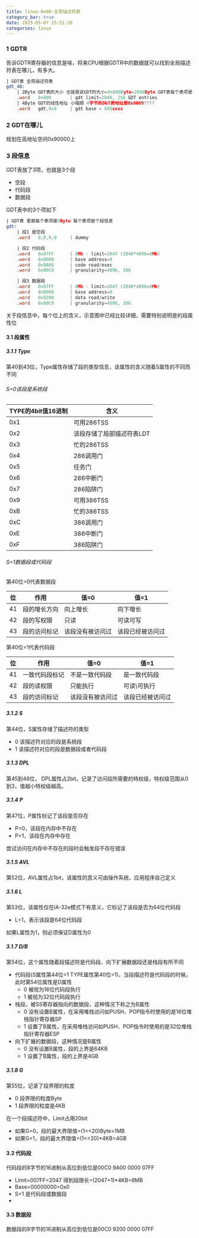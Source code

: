 ```yaml
---
title: linux-0x08-全局描述符表
category_bar: true
date: 2025-05-07 15:51:20
categories: linux
---
```


### 1 GDTR

告诉GDTR寄存器的信息是啥，将来CPU根据GDTR中的数据就可以找到全局描述符表在哪儿，有多大。

```asm
| GDT表 全局描述符表
gdt_48:
    | 2Byte GDT表的大小 也就是说GDT的大小=0x800Byte=2048Byte GDT表每个表项是8Byte 那么GDT表最多只有(2048/8)=256个段
	.word	0x800		| gdt limit=2048, 256 GDT entries
	| 4Byte GDT的线性地址 小端顺 4字节的DGT表地址是0x0009????
	.word	gdt,0x9		| gdt base = 0X9xxxx
```

### 2 GDT在哪儿

规划在高地址空间0x90000上

### 3 段信息

GDT表放了3项，也就是3个段

- 空段
- 代码段
- 数据段

GDT表中的3个项如下

```asm
| GDT表 里面每个表项是8Byte 每个表项是个段信息
gdt:
    | 段1 是空段
	.word	0,0,0,0		| dummy

    | 段2 代码段
	.word	0x07FF		| 8Mb - limit=2047 (2048*4096=8Mb)
	.word	0x0000		| base address=0
	.word	0x9A00		| code read/exec
	.word	0x00C0		| granularity=4096, 386

    | 段3 数据段
	.word	0x07FF		| 8Mb - limit=2047 (2048*4096=8Mb)
	.word	0x0000		| base address=0
	.word	0x9200		| data read/write
	.word	0x00C0		| granularity=4096, 386
```

关于段信息中，每个位上的含义，示意图中已经比较详细，需要特别说明是的段属性位

#### 3.1 段属性
##### 3.1.1 Type
第40到43位，Type属性存储了段的类型信息，该属性的含义随着S属性的不同而不同

###### S=0该段是系统段

| TYPE的4bit值16进制 | 含义                      |
| ------------------ | ------------------------- |
| 0x1                | 可用286TSS                |
| 0x2                | 该段存储了局部描述符表LDT |
| 0x3                | 忙的286TSS                |
| 0x4                | 286调用门                 |
| 0x5                | 任务门                    |
| 0x6                | 286中断门                 |
| 0x7                | 286陷阱门                 |
| 0x9                | 可用386TSS                |
| 0xB                | 忙的386TSS                |
| 0xC                | 386调用门                 |
| 0xE                | 386中断门                 |
| 0xF                | 386陷阱门                 |

###### S=1数据段或代码段

第40位=0代表数据段

| 位   | 作用         | 值=0             | 值=1             |
| ---- | ------------ | ---------------- | ---------------- |
| 41   | 段的增长方向 | 向上增长         | 向下增长         |
| 42   | 段的写权限   | 只读             | 可读可写         |
| 43   | 段的访问标记 | 该段没有被访问过 | 该段已经被访问过 |

第40位=1代表代码段

| 位   | 作用           | 值=0             | 值=1             |
| ---- | -------------- | ---------------- | ---------------- |
| 41   | 一致代码段标记 | 不是一致代码段   | 是一致代码段     |
| 42   | 段的读权限     | 只能执行         | 可读\可执行      |
| 43   | 段的访问标记   | 该段没有被访问过 | 该段已经被访问过 |

##### 3.1.2 S
第44位，S属性存储了描述符的类型

- 0 该描述符对应的段是系统段
- 1 该描述符对应的段是数据段或者代码段
##### 3.1.3 DPL

第45到46位， DPL属性占2bit，记录了访问段所需要的特权级，特权级范围从0到3，值越小特权级越高。

##### 3.1.4 P

第47位，P属性标记了该段是否存在

- P=0，该段在内存中不存在
- P=1，该段在内存中存在

尝试访问在内存中不存在的段时会触发段不存在错误

##### 3.1.5 AVL

第52位，AVL属性占1bit，该属性的意义可由操作系统、应用程序自己定义

##### 3.1.6 L

第53位，该属性仅在IA-32e模式下有意义，它标记了该段是否为64位代码段

- L=1，表示该段是64位代码段

如果L属性为1，则必须保证D属性为0

##### 3.1.7 D/B

第54位，这个属性随着段描述符是代码段、向下扩展数据段还是栈段有所不同

- 代码段(S属性第44位=1 TYPE属性第40位=1)，当段描述符是代码段的时候，此时第54位属性是D属性
  - 0 被视为16位代码段执行
  - 1 被视为32位代码段执行
- 栈段，被SS寄存器指向的数据段，这种情况下称之为B属性
  - 0 没有设置B属性，在采用堆栈访问如PUSH、POP指令时使用的是16位堆栈指针寄存器SP
  - 1 设置了B属性，在采用堆栈访问如PUSH、POP指令时使用的是32位堆栈指针寄存器ESP
- 向下扩展的数据段，这种情况是B属性
  - 0 没有设置B属性，段的上界是64KB
  - 1 设置了B属性，段的上界是4GB

##### 3.1.8 G

第55位，记录了段界限的粒度

- 0 段界限的粒度Byte
- 1 段界限的粒度是4KB

在一个段描述符中，Limit占用20bit

- 如果G=0，段的最大界限值=(1<<20)Byte=1MB
- 如果G=1，段的最大界限值=(1<<20)*4KB=4GB

#### 3.2 代码段

代码段的8字节的16进制从高位到低位是00C0 9A00 0000 07FF

- Limit=007FF=2047 得到段限长=(2047+1)*4KB=8MB
- Base=00000000=0x0
- S=1 是代码段或数据段
- 

#### 3.3 数据段

数据段的8字节的16进制从高位到低位是00C0 9200 0000 07FF